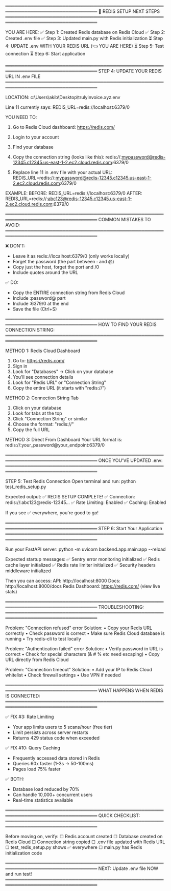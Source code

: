 ═══════════════════════════════════════════════════════════════════════════════
                  🚀 REDIS SETUP NEXT STEPS
═══════════════════════════════════════════════════════════════════════════════

YOU ARE HERE:
✅ Step 1: Created Redis database on Redis Cloud
✅ Step 2: Created .env file
✅ Step 3: Updated main.py with Redis initialization
⏳ Step 4: UPDATE .env WITH YOUR REDIS URL (👈 YOU ARE HERE)
⏳ Step 5: Test connection
⏳ Step 6: Start application

═══════════════════════════════════════════════════════════════════════════════
STEP 4: UPDATE YOUR REDIS URL IN .env FILE
═══════════════════════════════════════════════════════════════════════════════

LOCATION: c:\Users\akib\Desktop\trulyinvoice.xyz\.env

Line 11 currently says:
  REDIS_URL=redis://localhost:6379/0

YOU NEED TO:
1. Go to Redis Cloud dashboard: https://redis.com/
2. Login to your account
3. Find your database
4. Copy the connection string (looks like this):
   redis://:mypassword@redis-12345.c12345.us-east-1-2.ec2.cloud.redis.com:6379/0

5. Replace line 11 in .env file with your actual URL:
   REDIS_URL=redis://:mypassword@redis-12345.c12345.us-east-1-2.ec2.cloud.redis.com:6379/0

EXAMPLE:
  BEFORE: REDIS_URL=redis://localhost:6379/0
  AFTER:  REDIS_URL=redis://:abc123@redis-12345.c12345.us-east-1-2.ec2.cloud.redis.com:6379/0

═══════════════════════════════════════════════════════════════════════════════
COMMON MISTAKES TO AVOID:
═══════════════════════════════════════════════════════════════════════════════

❌ DON'T:
  - Leave it as redis://localhost:6379/0 (only works locally)
  - Forget the password (the part between : and @)
  - Copy just the host, forget the port and /0
  - Include quotes around the URL

✅ DO:
  - Copy the ENTIRE connection string from Redis Cloud
  - Include :password@ part
  - Include :6379/0 at the end
  - Save the file (Ctrl+S)

═══════════════════════════════════════════════════════════════════════════════
HOW TO FIND YOUR REDIS CONNECTION STRING:
═══════════════════════════════════════════════════════════════════════════════

METHOD 1: Redis Cloud Dashboard
  1. Go to: https://redis.com/
  2. Sign in
  3. Look for "Databases" → Click on your database
  4. You'll see connection details
  5. Look for "Redis URL" or "Connection String"
  6. Copy the entire URL (it starts with "redis://")

METHOD 2: Connection String Tab
  1. Click on your database
  2. Look for tabs at the top
  3. Click "Connection String" or similar
  4. Choose the format: "redis://"
  5. Copy the full URL

METHOD 3: Direct From Dashboard
  Your URL format is:
  redis://:your_password@your_endpoint:6379/0

═══════════════════════════════════════════════════════════════════════════════
ONCE YOU'VE UPDATED .env:
═══════════════════════════════════════════════════════════════════════════════

STEP 5: Test Redis Connection
  Open terminal and run:
  python test_redis_setup.py
  
  Expected output:
  ✅ REDIS SETUP COMPLETE!
  ✅ Connection: redis://:abc123@redis-12345...
  ✅ Rate Limiting: Enabled
  ✅ Caching: Enabled

If you see ✅ everywhere, you're good to go!

═══════════════════════════════════════════════════════════════════════════════
STEP 6: Start Your Application
═══════════════════════════════════════════════════════════════════════════════

Run your FastAPI server:
  python -m uvicorn backend.app.main:app --reload

Expected startup messages:
  ✅ Sentry error monitoring initialized
  ✅ Redis cache layer initialized
  ✅ Redis rate limiter initialized
  ✅ Security headers middleware initialized

Then you can access:
  API: http://localhost:8000
  Docs: http://localhost:8000/docs
  Redis Dashboard: https://redis.com/ (view live stats)

═══════════════════════════════════════════════════════════════════════════════
TROUBLESHOOTING:
═══════════════════════════════════════════════════════════════════════════════

Problem: "Connection refused" error
Solution: 
  • Copy your Redis URL correctly
  • Check password is correct
  • Make sure Redis Cloud database is running
  • Try redis-cli to test locally

Problem: "Authentication failed" error
Solution:
  • Verify password in URL is correct
  • Check for special characters (& # % etc need escaping)
  • Copy URL directly from Redis Cloud

Problem: "Connection timeout"
Solution:
  • Add your IP to Redis Cloud whitelist
  • Check firewall settings
  • Use VPN if needed

═══════════════════════════════════════════════════════════════════════════════
WHAT HAPPENS WHEN REDIS IS CONNECTED:
═══════════════════════════════════════════════════════════════════════════════

✅ FIX #3: Rate Limiting
   - Your app limits users to 5 scans/hour (free tier)
   - Limit persists across server restarts
   - Returns 429 status code when exceeded

✅ FIX #10: Query Caching
   - Frequently accessed data stored in Redis
   - Queries 60x faster (1-3s → 50-100ms)
   - Pages load 75% faster

✅ BOTH:
   - Database load reduced by 70%
   - Can handle 10,000+ concurrent users
   - Real-time statistics available

═══════════════════════════════════════════════════════════════════════════════
QUICK CHECKLIST:
═══════════════════════════════════════════════════════════════════════════════

Before moving on, verify:
☐ Redis account created
☐ Database created on Redis Cloud
☐ Connection string copied
☐ .env file updated with Redis URL
☐ test_redis_setup.py shows ✅ everywhere
☐ main.py has Redis initialization code

═══════════════════════════════════════════════════════════════════════════════
NEXT: Update .env file NOW and run test!
═══════════════════════════════════════════════════════════════════════════════
